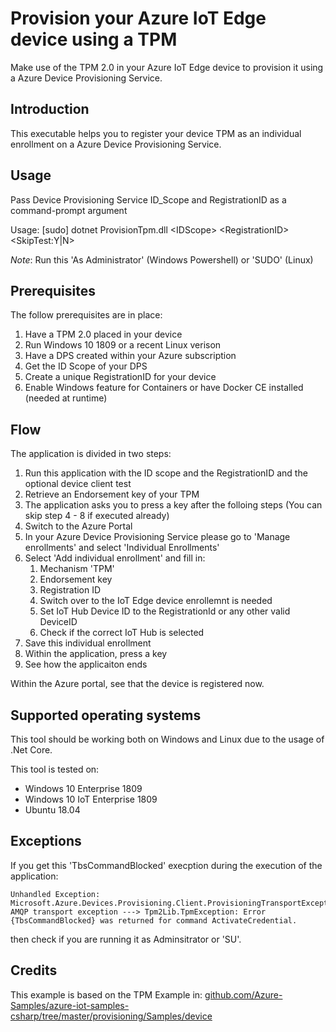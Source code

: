 # Provision your Azure IoT Edge device using a TPM

Make use of the TPM 2.0 in your Azure IoT Edge device to provision it using a Azure Device Provisioning Service.

## Introduction

This executable helps you to register your device TPM as an individual enrollment on a Azure Device Provisioning Service.

## Usage

Pass Device Provisioning Service ID_Scope and RegistrationID as a command-prompt argument

Usage: [sudo] dotnet ProvisionTpm.dll \<IDScope\> \<RegistrationID\> \<SkipTest:Y|N\>

*Note*: Run this 'As Administrator' (Windows Powershell) or 'SUDO' (Linux)

## Prerequisites

The follow prerequisites are in place:

1. Have a TPM 2.0 placed in your device
2. Run Windows 10 1809 or a recent Linux verison
3. Have a DPS created within your Azure subscription
4. Get the ID Scope of your DPS
5. Create a unique RegistrationID for your device
6. Enable Windows feature for Containers or have Docker CE installed (needed at runtime)

## Flow

The application is divided in two steps:

1. Run this application with the ID scope and the RegistrationID and the optional device client test
2. Retrieve an Endorsement key of your TPM
3. The application asks you to press a key after the folloing steps (You can skip step 4 - 8 if executed already)
4. Switch to the Azure Portal
5. In your Azure Device Provisioning Service please go to 'Manage enrollments' and select 'Individual Enrollments'
6. Select 'Add individual enrollment' and fill in:
    1. Mechanism 'TPM'
    2. Endorsement key
    3. Registration ID
    4. Switch over to the IoT Edge device enrollemnt is needed
    5. Set IoT Hub Device ID to the RegistrationId or any other valid DeviceID
    6. Check if the correct IoT Hub is selected
7. Save this individual enrollment
8. Within the application, press a key
9. See how the applicaiton ends

Within the Azure portal, see that the device is registered now.

## Supported operating systems

This tool should be working both on Windows and Linux due to the usage of .Net Core.

This tool is tested on:

- Windows 10 Enterprise 1809
- Windows 10 IoT Enterprise 1809
- Ubuntu 18.04

## Exceptions

If you get this 'TbsCommandBlocked' execption during the execution of the application:

    Unhandled Exception: Microsoft.Azure.Devices.Provisioning.Client.ProvisioningTransportException: AMQP transport exception ---> Tpm2Lib.TpmException: Error {TbsCommandBlocked} was returned for command ActivateCredential.

then check if you are running it as Adminsitrator or 'SU'.

## Credits

This example is based on the TPM Example in: [github.com/Azure-Samples/azure-iot-samples-csharp/tree/master/provisioning/Samples/device](https://github.com/Azure-Samples/azure-iot-samples-csharp/tree/master/provisioning/Samples/device)
